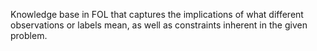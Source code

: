 Knowledge base in FOL that captures the implications of what different observations or labels mean, as well as constraints inherent in the given problem.

